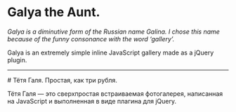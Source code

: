 # Galya the Aunt.

_Galya is a diminutive form of the Russian name Galina. I chose this name because of the funny consonance with the word ‘gallery’._

Galya is an extremely simple inline JavaScript gallery made as a jQuery plugin.

<hr>
# Тётя Галя. Простая, как три рубля.

Тётя Галя — это сверхпростая встраиваемая фотогалерея, написанная на JavaScript и выполненная в виде плагина для jQuery.
